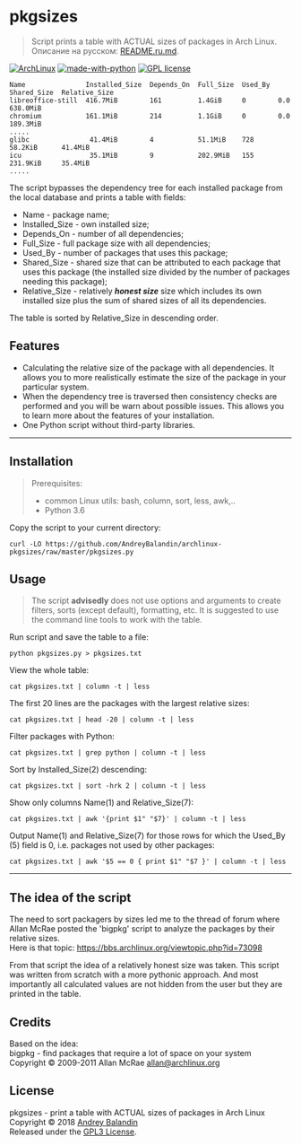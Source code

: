 # pkgsizes

> Script prints a table with ACTUAL sizes of packages in Arch Linux.  
> Описание на русском: [README.ru.md](README.ru.md).

[![ArchLinux](https://img.shields.io/badge/distribution-Arch%20Linux-blue.svg)](https://www.archlinux.org/)
[![made-with-python](https://img.shields.io/badge/made%20with-Python-yellow.svg)](https://www.python.org/)
[![GPL license](https://img.shields.io/badge/license-GPL-yellowgreen.svg)](https://www.gnu.org/licenses/gpl.html)

```
Name               Installed_Size  Depends_On  Full_Size  Used_By  Shared_Size  Relative_Size
libreoffice-still  416.7MiB        161         1.4GiB     0        0.0          638.0MiB
chromium           161.1MiB        214         1.1GiB     0        0.0          189.3MiB
.....
glibc               41.4MiB        4           51.1MiB    728      58.2KiB      41.4MiB
icu                 35.1MiB        9           202.9MiB   155      231.9KiB     35.4MiB
.....
```
The script bypasses the dependency tree for each installed package from the local database and prints a table with fields:
* Name - package name;
* Installed_Size - own installed size;
* Depends_On - number of all dependencies;
* Full_Size - full package size with all dependencies;
* Used_By - number of packages that uses this package;
* Shared_Size - shared size that can be attributed to each package
  that uses this package (the installed size divided by the number
  of packages needing this package);
* Relative_Size - relatively ***honest size*** size which includes its own
  installed size plus the sum of shared sizes of all its dependencies.

The table is sorted by Relative_Size in descending order.

## Features
* Calculating the relative size of the package with all dependencies. It allows you to more realistically estimate the size of the package in your particular system.
* When the dependency tree is traversed then consistency checks are performed and you will be warn about possible issues. This allows you to learn more about the features of your installation.
* One Python script without third-party libraries.

---

## Installation

> Prerequisites:  
> - common Linux utils: bash, column, sort, less, awk,..
> - Python 3.6

Copy the script to your current directory:

    curl -LO https://github.com/AndreyBalandin/archlinux-pkgsizes/raw/master/pkgsizes.py

## Usage

> The script **advisedly** does not use options and arguments to create filters, sorts (except default), formatting, etc.
> It is suggested to use the command line tools to work with the table.

Run script and save the table to a file:

    python pkgsizes.py > pkgsizes.txt

View the whole table:

    cat pkgsizes.txt | column -t | less

The first 20 lines are the packages with the largest relative sizes:

    cat pkgsizes.txt | head -20 | column -t | less

Filter packages with Python:

    cat pkgsizes.txt | grep python | column -t | less

Sort by Installed_Size(2) descending:

    cat pkgsizes.txt | sort -hrk 2 | column -t | less

Show only columns Name(1) and Relative_Size(7):

    cat pkgsizes.txt | awk '{print $1" "$7}' | column -t | less

Output Name(1) and Relative_Size(7) for those rows for which the Used_By (5) field is 0, i.e. packages not used by other packages:

    cat pkgsizes.txt | awk '$5 == 0 { print $1" "$7 }' | column -t | less

---

## The idea of ​​the script

The need to sort packagers by sizes led me to the thread of forum where Allan McRae posted the 'bigpkg' script to analyze the packages by their relative sizes.  
Here is that topic:
<https://bbs.archlinux.org/viewtopic.php?id=73098>

From that script the idea of ​​a relatively honest size was taken. This script was written from scratch with a more pythonic approach. And most importantly all calculated values ​​are not hidden from the user but they are printed in the table.

## Credits

Based on the idea:  
bigpkg - find packages that require a lot of space on your system  
Copyright © 2009-2011  Allan McRae <allan@archlinux.org> 


## License

pkgsizes - print a table with ACTUAL sizes of packages in Arch Linux  
Copyright © 2018  [Andrey Balandin](https://github.com/AndreyBalandin)  
Released under the [GPL3 License](LICENSE).
